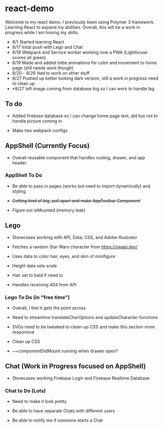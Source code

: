 # react-demo

Welcome to my react demo. I previously been using Polymer 3 framework. Learning React to expand my abilities. 
Overall, this will be a work in progress while I am honing my skills.

- 8/1  Started learning React
- 8/17 Intial push with Lego and Chat
- 8/18 Webpack and Service worker working now a PWA (Lighthouse scores all green)
- 8/19 Made and added lottie animations for color and movement to home page (still needs work though) 
- 8/20 - 8/26 Had to work on other stuff
- 8/27 Pushed up better looking dark version, still a work in progress need to clean up
- *8/27 left image coming from database big so I can work to handle lag


## To do


- Added firebase database so I can change home page text, did but not to handle picture coming in

- Make two webpack configs 


## AppShell (Currently Focus)

- Overall reusable component that handles routing, drawer, and app header


### AppShell To Do

- Be able to pass in pages (works but need to import dynamically) and styling  

- ~~Getting kind of big, pull apart and make AppToolbar Component~~

- Figure out isMounted (memory leak)



## Lego 

- Showcases working with API, Data, CSS, and Adobe Illustrator

- Fetches a random Star Wars character from https://swapi.dev/ 
 
- Uses data to color hair, eyes, and skin of minifigure
 
- Height data sets scale
 
- Hair set to bald if need to 
 
- Handles receiving 404 from API


### Lego To Do (in "free time")

- Overall, I feel it gets the point across
 
- Need to streamline translateCharOptions and updateCharacter functions
 
- SVGs need to be tweaked to clean-up CSS and make this section more responsive
 
- Clean up CSS
 
- ~~componentDidMount running when drawer open?



## Chat (Work in Progress focused on AppShell)

- Showcases working Firebase Login and Firebase Realtime Database


### Chat to Do (Lots)

- Need to make it look pretty 

- Be able to have separate Chats with different users

- Be able to notify me if someone starts a Chat


